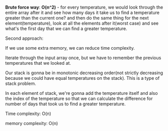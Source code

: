 **Brute force way**: **O(n^2)** - for every temperature, we would look through the entire array after it and see how many days it take us to find a 
temperature greater than the current one? and then do the same thing for the next element(temperature), look at all the elements after it(worst
case) and see what's the first day that we can find a greater temperature.

Second approach:

If we use some extra memory, we can reduce time complexity.

Iterate through the input array once, but we have to remember the previous temperatures that we looked at.

Our stack is gonna be in monotonic decreasing order(not strictly decreasing because we could have equal temperatures on the stack). This is
a type of stack problem.

In each element of stack, we're gonna add the temperature itself and also the index of the temperature so that we can calculate the difference for
number of days that took us to find a greater temperature.

Time complexity: O(n)

memory complexity: O(n)